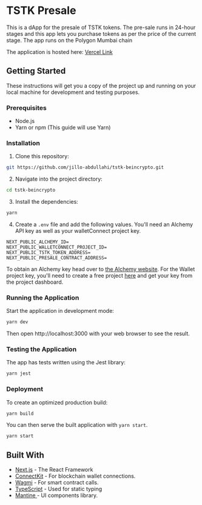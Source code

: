 # TSTK Presale

This is a dApp for the presale of TSTK tokens. The pre-sale runs in 24-hour stages and this app lets you purchase tokens as per the price of the current stage. The app runs on the Polygon Mumbai chain

The application is hosted here:
[Vercel Link](tstk-beincrypto.vercel.app)



## Getting Started

These instructions will get you a copy of the project up and running on your local machine for development and testing purposes.

### Prerequisites

- Node.js
- Yarn or npm (This guide will use Yarn)

### Installation

1. Clone this repository:

```bash
git https://github.com/jillo-abdullahi/tstk-beincrypto.git
```

2. Navigate into the project directory:

```bash
cd tstk-beincrypto
```

3. Install the dependencies:

```bash
yarn
```
4. Create a `.env` file and add the following values. You'll need an Alchemy API key as well as your walletConnect project key. 
```
NEXT_PUBLIC_ALCHEMY_ID=
NEXT_PUBLIC_WALLETCONNECT_PROJECT_ID=
NEXT_PUBLIC_TSTK_TOKEN_ADDRESS=
NEXT_PUBLIC_PRESALE_CONTRACT_ADDRESS=
```

To obtain an Alchemy key head over to [the Alchemy website](https://alchemy.com/).
For the Wallet project key, you'll need to create a free project [here](https://cloud.walletconnect.com/sign-in) and get your key from the project dashboard.

### Running the Application

Start the application in development mode:

```bash
yarn dev
```

Then open http://localhost:3000 with your web browser to see the result.

### Testing the Application

The app has tests written using the Jest library:

```bash
yarn jest
```

### Deployment

To create an optimized production build:

```bash
yarn build
```

You can then serve the built application with `yarn start`.

```bash
yarn start
```

## Built With

- [Next.js](https://nextjs.org/) - The React Framework
- [ConnectKit](https://docs.family.co/connectkit) - For blockchain wallet connections.
- [Wagmi](https://wagmi.sh/) - For smart contract calls.
- [TypeScript](https://www.typescriptlang.org/) - Used for static typing
- [Mantine ](https://mantine.dev/) - UI components library.


